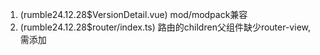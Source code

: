 1. (rumble24.12.28$VersionDetail.vue) mod/modpack兼容
2. (rumble24.12.28$router/index.ts) 路由的children父组件缺少router-view, 需添加
